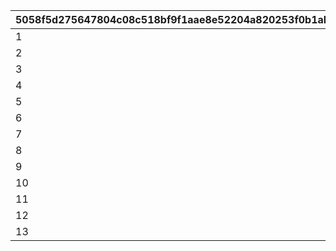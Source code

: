 |5058f5d275647804c08c518bf9f1aae8e52204a820253f0b1abb1f7de18895cc|dc9f70ea9ae021f8888a80f75a119c958802635f3395922e11d611ca9a406fab|1660bd0a0bca8cd91d31e131edad3d06d45c955ce135462dcced03bb29886147|56a0a6a0a452e512d8c3c6ccea22a4737c820a3aecbac93e2f9a48d973d1a0ec|aba7f6e81d146c5d0219ee7e0729969a22f831d544a4981fd1eb0139bd45c83a|c425d8434229367fcba7c06d4b60c194a8e84da2bddcee8fd7479ed527feae06|47f937326a0dde0f3212ae2716eb001829f849d488be420cd1739ee0cb61c070|d6376f4ce9acb84be6ed0294bd9a46aea2039b8be9098c352251d73b88efbfd4|59c2e3cde7a5f84143410f44248a44f83bd49c240b3a54b3092f7d519be434c1|6598ae61e910b7a5758dc4f770603712d8fc8229f5937e81dd2c6de10a7246b1|049cae8710dd3acc68468e597b7b839a57765d2fb25ba31f0acea399b7274705|
| --- | --- | --- | --- | --- | --- | --- | --- | --- | --- | --- |
|1|2|0|10011|0|0|pt|10011105|0|1001|1|
|2|2|0|10015|1|0|m|10015103|0|1002|1|
|3|2|0|10021|0|5021700|pt|10021108|0|1003|1|
|4|3|0|10027|0|5027700|pt|5027007|0|1004|1|
|5|2|0|10040|0|5040700|pt|10040105|0|1005|1|
|6|1|5046006|10046|0|0|pt|5046006|1|1006|1|
|7|3|5072006|10072|0|0|pt|5072006|3|1007|1|
|8|3|5080000|10080|0|5080700|pt|5080007|3|1008|0|
|9|0|0|0|0|9004201|pt|0|0|1009|0|
|10|1|5096007|10096|0|5096700|pt|5096007|3|1010|1|
|11|2|5126000|10126|0|0|pt|10126107|3|1012|1|
|12|3|5142000|10142|0|5142700|pt|5142007|1|1013|1|
|13|3|5156000|10156|0|5156700|pt|5156007|1|1014|1|